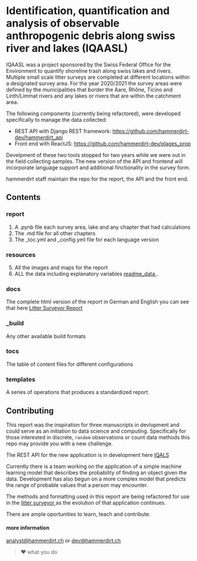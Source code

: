 # Identification, quantification and analysis of observable anthropogenic debris along swiss river and lakes (IQAASL)

IQAASL was a project sponsored by the Swiss Federal Office for the Environment to quantify shoreline trash along swiss lakes and rivers. Multiple small scale litter surveys are completed at different locations within a designated survey area. For the year 2020/2021 the survey areas were defined by the municipalities that border the Aare, Rhône, Ticino and Linth/Limmat rivers and any lakes or rivers that are within the catchment area.

The following components (currently being refactored), were developed specifically to manage the data collected:

* REST API with Django REST framework: https://github.com/hammerdirt-dev/hammerdirt_api
* Front end with ReactJS: https://github.com/hammerdirt-dev/plages_prop

Develpment of these two tools stopped for two years while we were out in the field collecting samples. The new version of the API and frontend will incorporate language support and additional finctionality in the survey form.

hammerdirt staff maintain the repo for the report, the API and the front end.

## Contents

### report

1. A .pynb file each survey area, lake and any chapter that had calculations
2. The  .md file for all other chapters
3. The \_toc.yml and \_config.yml file for each language version

### resources
5. All the images and maps for the report
6. ALL the data including explanatory variables [ readme_data ](https://github.com/hammerdirt-analyst/IQAASL-End-0f-Sampling-2021/blob/main/resources/readme_data.md).

### docs

The complete html version of the report in German and English you can see that here [Litter Surveyor Report](https://hammerdirt-analyst.github.io/IQAASL-End-0f-Sampling-2021/titlepage.html)

### \_build

Any other available build formats

### tocs

The table of content files for different configurations

### templates

A series of operations that produces a standardized report.


## Contributing

This report was the inspiration for three manuscripts in devlopment and could serve as an initiation to data science and computing. Specifically for those interested in discrete, `random` observations or count data methods this repo may provide you with a new challenge.

The REST API for the new application is in development here [IQALS](https://github.com/hammerdirt-analyst/iqals)

Currently there is a team working on the application of a simple machine learning model that describes the probability of finding an object given the data. Development has also begun on a more complex model that predicts the range of probable values that a person may encounter.

The methods and formatting used in this report are being refactored for use in the [ litter surveyor ](https://www.plagespropres.ch/) as the evolution of that application continues.

There are ample oportunities to learn, teach and contribute.

#### more information

analyst@hammerdirt.ch or dev@hammerdirt.ch
> :heart: what you do 
